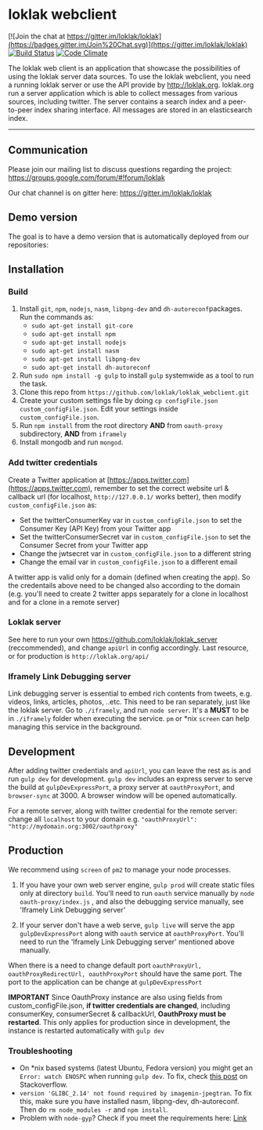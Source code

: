 loklak webclient
=====================================

[![Join the chat at https://gitter.im/loklak/loklak](https://badges.gitter.im/Join%20Chat.svg)](https://gitter.im/loklak/loklak)
[![Build Status](https://travis-ci.org/fossasia/loklak_webclient.svg?branch=master)](https://travis-ci.org/fossasia/loklak_webclient)
[![Code Climate](https://codeclimate.com/github/fossasia/loklak_webclient/badges/gpa.svg)](https://codeclimate.com/github/fossasia/loklak_webclient)

The loklak web client is an application that showcase the possibilities of using the loklak server data sources. To use the loklak webclient, you need a running loklak server or use the API provide by http://loklak.org. loklak.org run a server application which is able to collect messages from various sources, including twitter. The server contains a search index and a peer-to-peer index sharing interface. All messages are stored in an elasticsearch index.

---

## Communication

Please join our mailing list to discuss questions regarding the project: https://groups.google.com/forum/#!forum/loklak

Our chat channel is on gitter here: https://gitter.im/loklak/loklak

## Demo version

The goal is to have a demo version that is automatically deployed from our repositories:

## Installation

### Build

1. Install `git`, `npm`, `nodejs`, `nasm`, `libpng-dev` and `dh-autoreconf`packages. 
   Run the commands as:
    * `sudo apt-get install git-core`
    * `sudo apt-get install npm`
    * `sudo apt-get install nodejs`
    * `sudo apt-get install nasm`
    * `sudo apt-get install libpng-dev`
    * `sudo apt-get install dh-autoreconf`
2. Run `sudo npm install -g gulp` to install `gulp` systemwide as a tool to run the task.
3. Clone this repo from `https://github.com/loklak/loklak_webclient.git`
4. Create your custom settings file by doing
   `cp configFile.json custom_configFile.json`.
   Edit your settings inside `custom_configFile.json`.
5. Run `npm install` from the root directory **AND** from `oauth-proxy` subdirectory, **AND** from `iframely`
6. Install mongodb and run `mongod`.

### Add twitter credentials
Create a Twitter application at [https://apps.twitter.com](https://apps.twitter.com), remember to set the correct website url & callback url (for localhost, `http://127.0.0.1/` works better), then modify `custom_configFile.json` as:
* Set the twitterConsumerKey var in `custom_configFile.json` to set the Consumer Key (API Key) from your Twitter app
* Set the twitterConsumerSecret var in `custom_configFile.json` to set the Consumer Secret from your Twitter app  
* Change the jwtsecret var in `custom_configFile.json` to a different string
* Change the email var in `custom_configFile.json` to a different email

A twitter app is valid only for a domain (defined when creating the app). So the credentails above need to be changed also according to the domain (e.g. you'll need to create 2 twitter apps separately for a clone in localhost and for a clone in a remote server)

### Loklak server
See here to run your own https://github.com/loklak/loklak_server (reccommended), and change `apiUrl` in config accordingly. Last resource, or for production is `http://loklak.org/api/`

### Iframely Link Debugging server
Link debugging server is essential to embed rich contents from tweets, e.g. videos, links, articles, photos, ..etc. This need to be ran separately, just like the loklak server. Go to `./iframely`, and run `node server`. It's a **MUST** to be in `./iframely` folder when executing the service. `pm` or *nix `screen` can help managing this service in the background.

## Development
After adding twitter credentials and `apiUrl`, you can leave the rest as is and run `gulp dev` for development. `gulp dev` includes an express server to serve the build at `gulpDevExpressPort`, a proxy server at `oauthProxyPort`, and `browser-sync` at 3000. A browser window will be opened automatically.

For a remote server, along with twitter credential for the remote server: change all `localhost` to your domain e.g. `"oauthProxyUrl": "http://mydomain.org:3002/oauthproxy"`

## Production
We recommend using `screen` of `pm2` to manage your node processes.

1. If you have your own web server engine, `gulp prod` will create static files only at directory `build`. You'll need to run `oauth` service manually by ```node oauth-proxy/index.js``` , and also the debugging service manually, see 'Iframely Link Debugging server'

2. If your server don't have a web serve, `gulp live` will serve the app `gulpDevExpressPort` along with `oauth` service at `oauthProxyPort`. You'll need to run the 'Iframely Link Debugging server' mentioned above manually. 

When there is a need to change default port `oauthProxyUrl, oauthProxyRedirectUrl, oauthProxyPort` should have the same port. The port to the application can be change at `gulpDevExpressPort`

**IMPORTANT** Since OauthProxy instance are also using fields from custom_configFile.json, **if twitter credentials are changed**, including consumerKey, consumerSecret & callbackUrl, **OauthProxy must be restarted**. This only applies for production since in development, the instance is restarted automatically with `gulp dev`

### Troubleshooting

- On *nix based systems (latest Ubuntu, Fedora version) you might get an
  `Error: watch ENOSPC` when running `gulp dev`.
   To fix, check [this post](http://stackoverflow.com/questions/16748737/grunt-watch-error-waiting-fatal-error-watch-enospc) on Stackoverflow. 
- `version 'GLIBC_2.14' not found required by imagemin-jpegtran`. To fix this, make sure you have installed nasm, libpng-dev, dh-autoreconf. Then do `rm node_modules -r` and `npm install`.
- Problem with `node-gyp`? Check if you meet the requirements here: [Link](https://github.com/TooTallNate/node-gyp)
